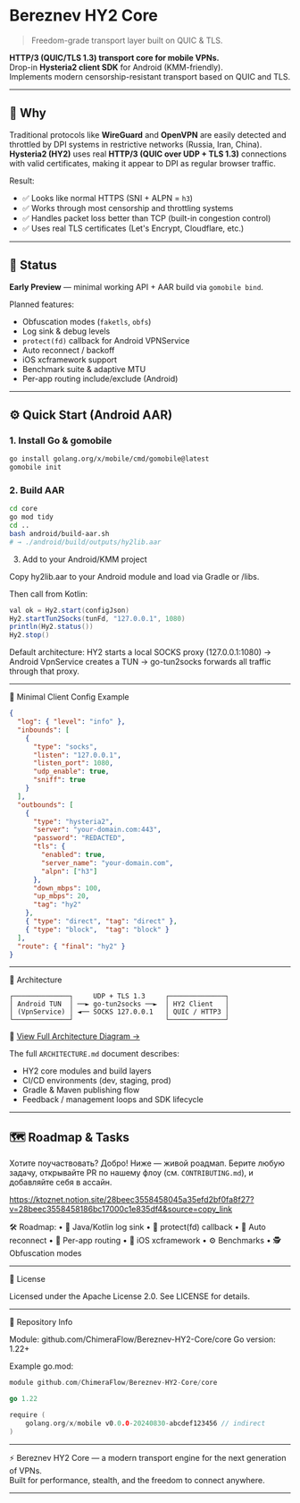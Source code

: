 # Bereznev HY2 Core
> Freedom-grade transport layer built on QUIC & TLS.

**HTTP/3 (QUIC/TLS 1.3) transport core for mobile VPNs.**  
Drop-in **Hysteria2 client SDK** for Android (KMM-friendly).  
Implements modern censorship-resistant transport based on QUIC and TLS.

---

## 🧠 Why

Traditional protocols like **WireGuard** and **OpenVPN** are easily detected and throttled by DPI systems in restrictive networks (Russia, Iran, China).  
**Hysteria2 (HY2)** uses real **HTTP/3 (QUIC over UDP + TLS 1.3)** connections with valid certificates, making it appear to DPI as regular browser traffic.

Result:  
- ✅ Looks like normal HTTPS (SNI + ALPN = `h3`)  
- ✅ Works through most censorship and throttling systems  
- ✅ Handles packet loss better than TCP (built-in congestion control)  
- ✅ Uses real TLS certificates (Let's Encrypt, Cloudflare, etc.)

---

## 🚧 Status

**Early Preview** — minimal working API + AAR build via `gomobile bind`.

Planned features:
- Obfuscation modes (`faketls`, `obfs`)
- Log sink & debug levels
- `protect(fd)` callback for Android VPNService
- Auto reconnect / backoff
- iOS xcframework support
- Benchmark suite & adaptive MTU
- Per-app routing include/exclude (Android)

---

## ⚙️ Quick Start (Android AAR)

### 1. Install Go & gomobile
```bash
go install golang.org/x/mobile/cmd/gomobile@latest
gomobile init
```

### 2. Build AAR
``` bash
cd core
go mod tidy
cd ..
bash android/build-aar.sh
# → ./android/build/outputs/hy2lib.aar
```

3. Add to your Android/KMM project

Copy hy2lib.aar to your Android module and load via Gradle or /libs.

Then call from Kotlin:

```java 
val ok = Hy2.start(configJson)
Hy2.startTun2Socks(tunFd, "127.0.0.1", 1080)
println(Hy2.status())
Hy2.stop()
```

Default architecture:
HY2 starts a local SOCKS proxy (127.0.0.1:1080)
→ Android VpnService creates a TUN
→ go-tun2socks forwards all traffic through that proxy.



---


🧩 Minimal Client Config Example
```json 
{
  "log": { "level": "info" },
  "inbounds": [
    {
      "type": "socks",
      "listen": "127.0.0.1",
      "listen_port": 1080,
      "udp_enable": true,
      "sniff": true
    }
  ],
  "outbounds": [
    {
      "type": "hysteria2",
      "server": "your-domain.com:443",
      "password": "REDACTED",
      "tls": {
        "enabled": true,
        "server_name": "your-domain.com",
        "alpn": ["h3"]
      },
      "down_mbps": 100,
      "up_mbps": 20,
      "tag": "hy2"
    },
    { "type": "direct", "tag": "direct" },
    { "type": "block",  "tag": "block" }
  ],
  "route": { "final": "hy2" }
}
```
---


🧭 Architecture
```text
┌──────────────┐     UDP + TLS 1.3     ┌──────────────┐
│ Android TUN  │ ──► go-tun2socks ──►  │ HY2 Client   │
│ (VpnService) │ ◄── SOCKS 127.0.0.1   │ QUIC / HTTP3 │
└──────────────┘                       └──────────────┘
```
📘 [View Full Architecture Diagram →](./ARCHITECTURE.md)

The full `ARCHITECTURE.md` document describes:
- HY2 core modules and build layers  
- CI/CD environments (dev, staging, prod)  
- Gradle & Maven publishing flow  
- Feedback / management loops and SDK lifecycle  

---


## 🗺️ Roadmap & Tasks

Хотите поучаствовать? Добро! Ниже — живой роадмап. Берите любую задачу, открывайте PR по нашему флоу (см. `CONTRIBUTING.md`), и добавляйте себя в ассайн.

https://ktoznet.notion.site/28beec3558458045a35efd2bf0fa8f27?v=28beec3558458186bc17000c1e835df4&source=copy_link


🛠 Roadmap:
	•	🔧 Java/Kotlin log sink
	•	🧠 protect(fd) callback
	•	🔄 Auto reconnect
	•	📱 Per-app routing
	•	🍎 iOS xcframework
	•	⚙️ Benchmarks
	•	🕵️ Obfuscation modes



---


📜 License

Licensed under the Apache License 2.0.
See LICENSE for details.



---
🧭 Repository Info

Module: github.com/ChimeraFlow/Bereznev-HY2-Core/core
Go version: 1.22+

Example go.mod:
```go
module github.com/ChimeraFlow/Bereznev-HY2-Core/core

go 1.22

require (
    golang.org/x/mobile v0.0.0-20240830-abcdef123456 // indirect
)
```

---
⚡️ Bereznev HY2 Core — a modern transport engine for the next generation of VPNs.  
Built for performance, stealth, and the freedom to connect anywhere.


---

